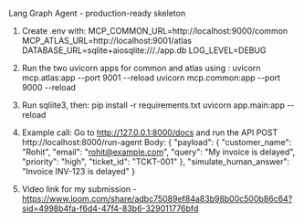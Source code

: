 Lang Graph Agent - production-ready skeleton

1. Create .env with:
MCP_COMMON_URL=http://localhost:9000/common
MCP_ATLAS_URL=http://localhost:9001/atlas
DATABASE_URL=sqlite+aiosqlite:///./app.db
LOG_LEVEL=DEBUG
2. Run the two uvicorn apps for common and atlas using :
    uvicorn mcp.atlas:app --port 9001 --reload
    uvicorn mcp.common:app --port 9000 --reload
4. Run sqliite3, then:
    pip install -r requirements.txt
    uvicorn app.main:app --reload

5. Example call:
Go to http://127.0.0.1:8000/docs and run the API
POST http://localhost:8000/run-agent
Body:
{
  "payload": {
    "customer_name": "Rohit",
    "email": "rohit@example.com",
    "query": "My invoice is delayed",
    "priority": "high",
    "ticket_id": "TCKT-001"
  },
  "simulate_human_answer": "Invoice INV-123 is delayed"
}
6. Video link for my submission - https://www.loom.com/share/adbc75089ef84a83b98b00c500b86c64?sid=4998b4fa-f6d4-47f4-83b6-329011776bfd
